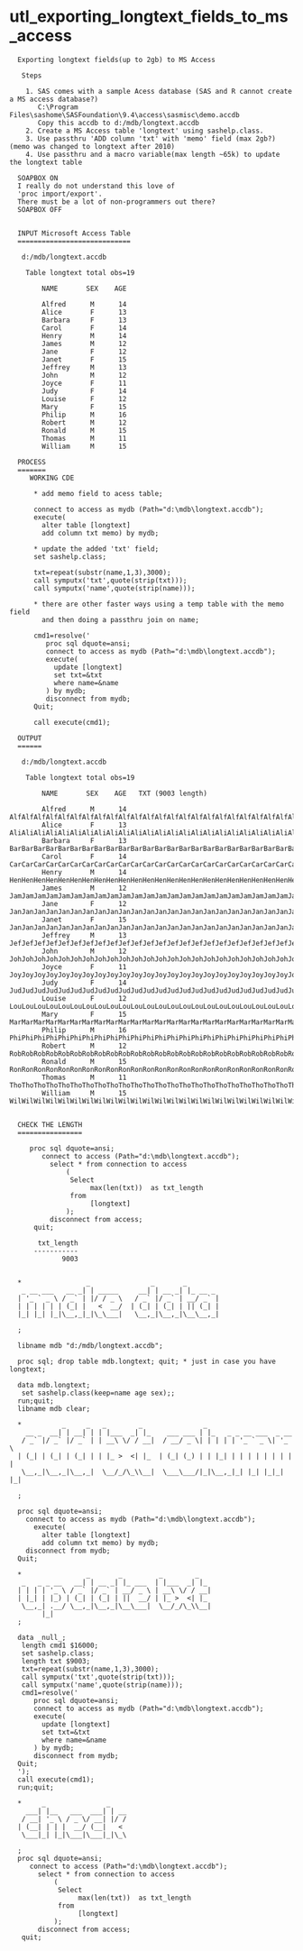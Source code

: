 # utl_exporting_longtext_fields_to_ms_access


      Exporting longtext fields(up to 2gb) to MS Access                                                                                                            
                                                                                                                                                                   
       Steps                                                                                                                                                       
                                                                                                                                                                   
        1. SAS comes with a sample Acess database (SAS and R cannot create a MS access database?)                                                                  
           C:\Program Files\sashome\SASFoundation\9.4\access\sasmisc\demo.accdb                                                                                    
           Copy this accdb to d:/mdb/longtext.accdb                                                                                                                
        2. Create a MS Access table 'longtext' using sashelp.class.                                                                                                
        3. Use passthru 'ADD column 'txt' with 'memo' field (max 2gb?) (memo was changed to longtext after 2010)                                                   
        4. Use passthru and a macro variable(max length ~65k) to update the longtext table                                                                         
                                                                                                                                                                   
      SOAPBOX ON                                                                                                                                                   
      I really do not understand this love of                                                                                                                      
      'proc import/export'.                                                                                                                                        
      There must be a lot of non-programmers out there?                                                                                                            
      SOAPBOX OFF                                                                                                                                                  
                                                                                                                                                                   
                                                                                                                                                                   
      INPUT Microsoft Access Table                                                                                                                                 
      ============================                                                                                                                                 
                                                                                                                                                                   
       d:/mdb/longtext.accdb                                                                                                                                       
                                                                                                                                                                   
        Table longtext total obs=19                                                                                                                                
                                                                                                                                                                   
            NAME       SEX    AGE                                                                                                                                  
                                                                                                                                                                   
            Alfred      M      14                                                                                                                                  
            Alice       F      13                                                                                                                                  
            Barbara     F      13                                                                                                                                  
            Carol       F      14                                                                                                                                  
            Henry       M      14                                                                                                                                  
            James       M      12                                                                                                                                  
            Jane        F      12                                                                                                                                  
            Janet       F      15                                                                                                                                  
            Jeffrey     M      13                                                                                                                                  
            John        M      12                                                                                                                                  
            Joyce       F      11                                                                                                                                  
            Judy        F      14                                                                                                                                  
            Louise      F      12                                                                                                                                  
            Mary        F      15                                                                                                                                  
            Philip      M      16                                                                                                                                  
            Robert      M      12                                                                                                                                  
            Ronald      M      15                                                                                                                                  
            Thomas      M      11                                                                                                                                  
            William     M      15                                                                                                                                  
                                                                                                                                                                   
      PROCESS                                                                                                                                                      
      =======                                                                                                                                                      
         WORKING CDE                                                                                                                                               
                                                                                                                                                                   
          * add memo field to acess table;                                                                                                                         
                                                                                                                                                                   
          connect to access as mydb (Path="d:\mdb\longtext.accdb");                                                                                                
          execute(                                                                                                                                                 
            alter table [longtext]                                                                                                                                 
            add column txt memo) by mydb;                                                                                                                          
                                                                                                                                                                   
          * update the added 'txt' field;                                                                                                                          
          set sashelp.class;                                                                                                                                       
                                                                                                                                                                   
          txt=repeat(substr(name,1,3),3000);                                                                                                                       
          call symputx('txt',quote(strip(txt)));                                                                                                                   
          call symputx('name',quote(strip(name)));                                                                                                                 
                                                                                                                                                                   
          * there are other faster ways using a temp table with the memo field                                                                                     
            and then doing a passthru join on name;                                                                                                                
                                                                                                                                                                   
          cmd1=resolve('                                                                                                                                           
             proc sql dquote=ansi;                                                                                                                                 
             connect to access as mydb (Path="d:\mdb\longtext.accdb");                                                                                             
             execute(                                                                                                                                              
               update [longtext]                                                                                                                                   
               set txt=&txt                                                                                                                                        
               where name=&name                                                                                                                                    
             ) by mydb;                                                                                                                                            
             disconnect from mydb;                                                                                                                                 
          Quit;                                                                                                                                                    
                                                                                                                                                                   
          call execute(cmd1);                                                                                                                                      
                                                                                                                                                                   
      OUTPUT                                                                                                                                                       
      ======                                                                                                                                                       
                                                                                                                                                                   
       d:/mdb/longtext.accdb                                                                                                                                       
                                                                                                                                                                   
        Table longtext total obs=19                                                                                                                                
                                                                                                                                                                   
            NAME       SEX    AGE   TXT (9003 length)                                                                                                              
                                                                                                                                                                   
            Alfred      M      14   AlfAlfAlfAlfAlfAlfAlfAlfAlfAlfAlfAlfAlfAlfAlfAlfAlfAlfAlfAlfAlfAlfAlfAlf...                                                    
            Alice       F      13   AliAliAliAliAliAliAliAliAliAliAliAliAliAliAliAliAliAliAliAliAliAliAliAli...                                                    
            Barbara     F      13   BarBarBarBarBarBarBarBarBarBarBarBarBarBarBarBarBarBarBarBarBarBarBarBar...                                                    
            Carol       F      14   CarCarCarCarCarCarCarCarCarCarCarCarCarCarCarCarCarCarCarCarCarCarCarCar...                                                    
            Henry       M      14   HenHenHenHenHenHenHenHenHenHenHenHenHenHenHenHenHenHenHenHenHenHenHenHen...                                                    
            James       M      12   JamJamJamJamJamJamJamJamJamJamJamJamJamJamJamJamJamJamJamJamJamJamJamJam...                                                    
            Jane        F      12   JanJanJanJanJanJanJanJanJanJanJanJanJanJanJanJanJanJanJanJanJanJanJanJan...                                                    
            Janet       F      15   JanJanJanJanJanJanJanJanJanJanJanJanJanJanJanJanJanJanJanJanJanJanJanJan...                                                    
            Jeffrey     M      13   JefJefJefJefJefJefJefJefJefJefJefJefJefJefJefJefJefJefJefJefJefJefJefJef...                                                    
            John        M      12   JohJohJohJohJohJohJohJohJohJohJohJohJohJohJohJohJohJohJohJohJohJohJohJoh...                                                    
            Joyce       F      11   JoyJoyJoyJoyJoyJoyJoyJoyJoyJoyJoyJoyJoyJoyJoyJoyJoyJoyJoyJoyJoyJoyJoyJoy...                                                    
            Judy        F      14   JudJudJudJudJudJudJudJudJudJudJudJudJudJudJudJudJudJudJudJudJudJudJudJud...                                                    
            Louise      F      12   LouLouLouLouLouLouLouLouLouLouLouLouLouLouLouLouLouLouLouLouLouLouLouLou...                                                    
            Mary        F      15   MarMarMarMarMarMarMarMarMarMarMarMarMarMarMarMarMarMarMarMarMarMarMarMar...                                                    
            Philip      M      16   PhiPhiPhiPhiPhiPhiPhiPhiPhiPhiPhiPhiPhiPhiPhiPhiPhiPhiPhiPhiPhiPhiPhiPhi...                                                    
            Robert      M      12   RobRobRobRobRobRobRobRobRobRobRobRobRobRobRobRobRobRobRobRobRobRobRobRob...                                                    
            Ronald      M      15   RonRonRonRonRonRonRonRonRonRonRonRonRonRonRonRonRonRonRonRonRonRonRonRon...                                                    
            Thomas      M      11   ThoThoThoThoThoThoThoThoThoThoThoThoThoThoThoThoThoThoThoThoThoThoThoTho...                                                    
            William     M      15   WilWilWilWilWilWilWilWilWilWilWilWilWilWilWilWilWilWilWilWilWilWilWilWil...                                                    
                                                                                                                                                                   
                                                                                                                                                                   
      CHECK THE LENGTH                                                                                                                                             
      ================                                                                                                                                             
                                                                                                                                                                   
         proc sql dquote=ansi;                                                                                                                                     
            connect to access (Path="d:\mdb\longtext.accdb");                                                                                                      
              select * from connection to access                                                                                                                   
                  (                                                                                                                                                
                   Select                                                                                                                                          
                        max(len(txt))  as txt_length                                                                                                               
                   from                                                                                                                                            
                        [longtext]                                                                                                                                 
                  );                                                                                                                                               
              disconnect from access;                                                                                                                              
          quit;                                                                                                                                                    
                                                                                                                                                                   
           txt_length                                                                                                                                              
          -----------                                                                                                                                              
                 9003                                                                                                                                              
                                                                                                                                                                   
                                                                                                                                                                   
      *                _               _       _                                                                                                                   
       _ __ ___   __ _| | _____     __| | __ _| |_ __ _                                                                                                            
      | '_ ` _ \ / _` | |/ / _ \   / _` |/ _` | __/ _` |                                                                                                           
      | | | | | | (_| |   <  __/  | (_| | (_| | || (_| |                                                                                                           
      |_| |_| |_|\__,_|_|\_\___|   \__,_|\__,_|\__\__,_|                                                                                                           
                                                                                                                                                                   
      ;                                                                                                                                                            
                                                                                                                                                                   
      libname mdb "d:/mdb/longtext.accdb";                                                                                                                         
                                                                                                                                                                   
      proc sql; drop table mdb.longtext; quit; * just in case you have longtext;                                                                                   
                                                                                                                                                                   
      data mdb.longtext;                                                                                                                                           
       set sashelp.class(keep=name age sex);;                                                                                                                      
      run;quit;                                                                                                                                                    
      libname mdb clear;                                                                                                                                           
                                                                                                                                                                   
      *          _     _   _        _               _                                                                                                              
        __ _  __| | __| | | |___  _| |_    ___ ___ | |_   _ _ __ ___  _ __                                                                                         
       / _` |/ _` |/ _` | | __\ \/ / __|  / __/ _ \| | | | | '_ ` _ \| '_ \                                                                                        
      | (_| | (_| | (_| | | |_ >  <| |_  | (_| (_) | | |_| | | | | | | | | |                                                                                       
       \__,_|\__,_|\__,_|  \__/_/\_\\__|  \___\___/|_|\__,_|_| |_| |_|_| |_|                                                                                       
                                                                                                                                                                   
      ;                                                                                                                                                            
                                                                                                                                                                   
      proc sql dquote=ansi;                                                                                                                                        
        connect to access as mydb (Path="d:\mdb\longtext.accdb");                                                                                                  
          execute(                                                                                                                                                 
            alter table [longtext]                                                                                                                                 
            add column txt memo) by mydb;                                                                                                                          
        disconnect from mydb;                                                                                                                                      
      Quit;                                                                                                                                                        
                                                                                                                                                                   
      *                _       _         _        _                                                                                                                
       _   _ _ __   __| | __ _| |_ ___  | |___  _| |_                                                                                                              
      | | | | '_ \ / _` |/ _` | __/ _ \ | __\ \/ / __|                                                                                                             
      | |_| | |_) | (_| | (_| | ||  __/ | |_ >  <| |_                                                                                                              
       \__,_| .__/ \__,_|\__,_|\__\___|  \__/_/\_\\__|                                                                                                             
            |_|                                                                                                                                                    
      ;                                                                                                                                                            
                                                                                                                                                                   
      data _null_;                                                                                                                                                 
       length cmd1 $16000;                                                                                                                                         
       set sashelp.class;                                                                                                                                          
       length txt $9003;                                                                                                                                           
       txt=repeat(substr(name,1,3),3000);                                                                                                                          
       call symputx('txt',quote(strip(txt)));                                                                                                                      
       call symputx('name',quote(strip(name)));                                                                                                                    
       cmd1=resolve('                                                                                                                                              
          proc sql dquote=ansi;                                                                                                                                    
          connect to access as mydb (Path="d:\mdb\longtext.accdb");                                                                                                
          execute(                                                                                                                                                 
            update [longtext]                                                                                                                                      
            set txt=&txt                                                                                                                                           
            where name=&name                                                                                                                                       
          ) by mydb;                                                                                                                                               
          disconnect from mydb;                                                                                                                                    
      Quit;                                                                                                                                                        
      ');                                                                                                                                                          
      call execute(cmd1);                                                                                                                                          
      run;quit;                                                                                                                                                    
                                                                                                                                                                   
      *     _               _                                                                                                                                      
        ___| |__   ___  ___| | __                                                                                                                                  
       / __| '_ \ / _ \/ __| |/ /                                                                                                                                  
      | (__| | | |  __/ (__|   <                                                                                                                                   
       \___|_| |_|\___|\___|_|\_\                                                                                                                                  
                                                                                                                                                                   
      ;                                                                                                                                                            
      proc sql dquote=ansi;                                                                                                                                        
         connect to access (Path="d:\mdb\longtext.accdb");                                                                                                         
           select * from connection to access                                                                                                                      
               (                                                                                                                                                   
                Select                                                                                                                                             
                     max(len(txt))  as txt_length                                                                                                                  
                from                                                                                                                                               
                     [longtext]                                                                                                                                    
               );                                                                                                                                                  
           disconnect from access;                                                                                                                                 
       quit;                                                                                                                                                       

